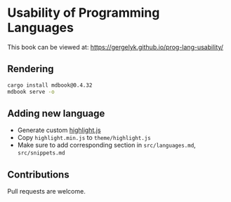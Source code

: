 # Usability of Programming Languages

This book can be viewed at: https://gergelyk.github.io/prog-lang-usability/

## Rendering

```sh
cargo install mdbook@0.4.32
mdbook serve -o
```

## Adding new language

- Generate custom [highlight.js](https://highlightjs.org/download)
- Copy `highlight.min.js` to `theme/highlight.js`
- Make sure to add corresponding section in `src/languages.md`, `src/snippets.md`

## Contributions

Pull requests are welcome.
